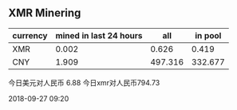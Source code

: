 ## XMR Minering

|currency|mined in last 24 hours|all|in pool|
|---|---|---|---|
|XMR|0.002|0.626|0.419|
|CNY|1.909|497.316|332.677|

今日美元对人民币 6.88	今日xmr对人民币794.73


2018-09-27 09:20